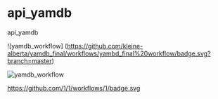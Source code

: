 # api_yamdb
api_yamdb

![yamdb_workflow]
(https://github.com/kleine-alberta/yamdb_final/workflows/yambd_final%20workflow/badge.svg?branch=master)

![yamdb_workflow](https://github.com/kleine-alberta/yamdb_final/actions/workflows/yamdb.yml/badge.svg)

https://github.com/1/1/workflows/1/badge.svg
